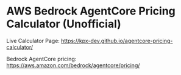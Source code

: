 # AWS Bedrock AgentCore Pricing Calculator (Unofficial)

Live Calculator Page: 
https://kpx-dev.github.io/agentcore-pricing-calculator/

Bedrock AgentCore pricing:
https://aws.amazon.com/bedrock/agentcore/pricing/
